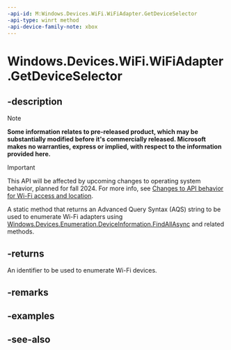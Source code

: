 ```yaml
---
-api-id: M:Windows.Devices.WiFi.WiFiAdapter.GetDeviceSelector
-api-type: winrt method
-api-device-family-note: xbox
---
```


<!-- Method syntax
public string GetDeviceSelector()
-->

# Windows.Devices.WiFi.WiFiAdapter.GetDeviceSelector

## -description

> [!NOTE]
> **Some information relates to pre-released product, which may be substantially modified before it's commercially released. Microsoft makes no warranties, express or implied, with respect to the information provided here.**

> [!IMPORTANT]
> This API will be affected by upcoming changes to operating system behavior, planned for fall 2024. For more info, see [Changes to API behavior for Wi-Fi access and location](/windows/win32/nativewifi/wi-fi-access-location-changes).

A static method that returns an Advanced Query Syntax (AQS) string to be used to enumerate Wi-Fi adapters using [Windows.Devices.Enumeration.DeviceInformation.FindAllAsync](../windows.devices.enumeration/deviceinformation_findallasync_1257462890.md) and related methods.

## -returns
An identifier to be used to enumerate Wi-Fi devices.

## -remarks

## -examples

## -see-also
